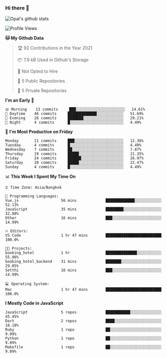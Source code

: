 ### Hi there 👋

![Opal's github stats](https://github-readme-stats.vercel.app/api?username=coolkidneversleep&count_private=true&show_icons=true&theme=radical)


<!--START_SECTION:waka-->
![Profile Views](http://img.shields.io/badge/Profile%20Views-1-blue)

**🐱 My Github Data** 

> 🏆 92 Contributions in the Year 2021
 > 
> 📦 7.9 kB Used in Github's Storage 
 > 
> 🚫 Not Opted to Hire
 > 
> 📜 5 Public Repositories 
 > 
> 🔑 5 Private Repositories  
 > 
**I'm an Early 🐤** 

```text
🌞 Morning    13 commits     ███░░░░░░░░░░░░░░░░░░░░░░   14.61% 
🌆 Daytime    46 commits     █████████████░░░░░░░░░░░░   51.69% 
🌃 Evening    26 commits     ███████░░░░░░░░░░░░░░░░░░   29.21% 
🌙 Night      4 commits      █░░░░░░░░░░░░░░░░░░░░░░░░   4.49%

```
📅 **I'm Most Productive on Friday** 

```text
Monday       11 commits     ███░░░░░░░░░░░░░░░░░░░░░░   12.36% 
Tuesday      4 commits      █░░░░░░░░░░░░░░░░░░░░░░░░   4.49% 
Wednesday    7 commits      ██░░░░░░░░░░░░░░░░░░░░░░░   7.87% 
Thursday     19 commits     █████░░░░░░░░░░░░░░░░░░░░   21.35% 
Friday       24 commits     ██████░░░░░░░░░░░░░░░░░░░   26.97% 
Saturday     20 commits     █████░░░░░░░░░░░░░░░░░░░░   22.47% 
Sunday       4 commits      █░░░░░░░░░░░░░░░░░░░░░░░░   4.49%

```


📊 **This Week I Spent My Time On** 

```text
⌚︎ Time Zone: Asia/Bangkok

💬 Programming Languages: 
Vue.js                   56 mins             █████████████░░░░░░░░░░░░   52.13% 
JavaScript               35 mins             ████████░░░░░░░░░░░░░░░░░   32.88% 
Other                    16 mins             ███░░░░░░░░░░░░░░░░░░░░░░   14.99%

🔥 Editors: 
VS Code                  1 hr 47 mins        █████████████████████████   100.0%

🐱‍💻 Projects: 
booking_hotel            1 hr                ██████████████░░░░░░░░░░░   55.96% 
booking_hotel_backend    31 mins             ███████░░░░░░░░░░░░░░░░░░   29.05% 
Setthi                   16 mins             ███░░░░░░░░░░░░░░░░░░░░░░   14.99%

💻 Operating System: 
Mac                      1 hr 47 mins        █████████████████████████   100.0%

```

**I Mostly Code in JavaScript** 

```text
JavaScript               5 repos             ███████████░░░░░░░░░░░░░░   45.45% 
Dart                     2 repos             ████░░░░░░░░░░░░░░░░░░░░░   18.18% 
Ruby                     1 repo              ██░░░░░░░░░░░░░░░░░░░░░░░   9.09% 
Python                   1 repo              ██░░░░░░░░░░░░░░░░░░░░░░░   9.09% 
Makefile                 1 repo              ██░░░░░░░░░░░░░░░░░░░░░░░   9.09%

```



<!--END_SECTION:waka-->
